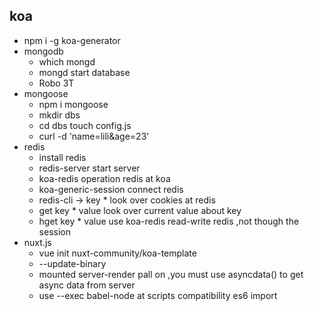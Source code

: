 ## koa
  - npm i -g koa-generator
  - mongodb
    - which mongd
    - mongd start database
    - Robo 3T
  - mongoose 
    - npm i mongoose
    - mkdir dbs
    - cd dbs touch config.js
    - curl -d 'name=lili&age=23' 
  - redis
    - install redis
    - redis-server start server
    - koa-redis  operation redis at koa
    - koa-generic-session connect redis
    - redis-cli -> key *  look over cookies at redis
    - get key * value   look over current value about key
    - hget key * value  use koa-redis read-write redis ,not though the session
  - nuxt.js
    - vue init nuxt-community/koa-template <project name>
    - --update-binary
    - mounted server-render pall on ,you must use asyncdata() to get async data from server
    - use --exec babel-node at scripts compatibility es6 import 
